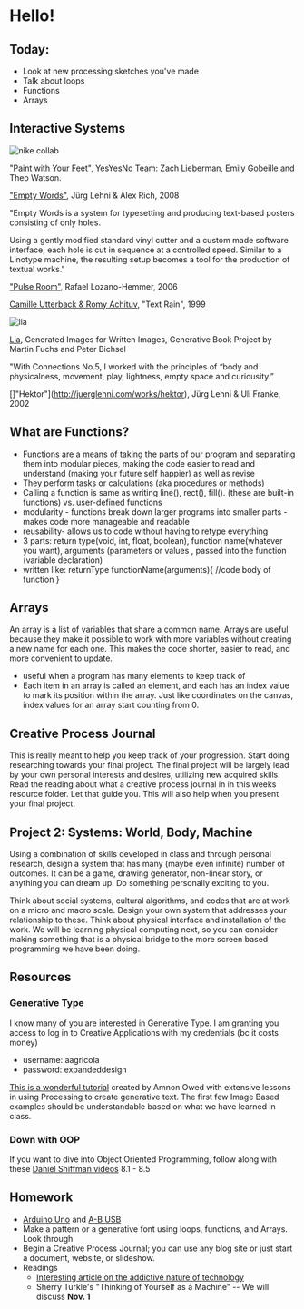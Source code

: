 # Hello!

## Today:

- Look at new processing sketches you've made
- Talk about loops
- Functions
- Arrays

## Interactive Systems

![nike collab](https://static1.squarespace.com/static/52f8f4a0e4b0c2f2c1efab46/52f8fff7e4b065f3e46672f6/52f9048fe4b0860643b353ea/1392051360240/nike_paintSelect09.jpg?format=2500w)

["Paint with Your Feet"](http://www.yesyesno.com/nike-collab-paint-with-your-feet/), YesYesNo Team: Zach Lieberman, Emily Gobeille and Theo Watson.

["Empty Words"](http://juerglehni.com/works/empty-words), Jürg Lehni & Alex Rich, 2008

"Empty Words is a system for typesetting and producing text-based posters consisting of only holes.

Using a gently modified standard vinyl cutter and a custom made software interface, each hole is cut in sequence at a controlled speed. Similar to a Linotype machine, the resulting setup becomes a tool for the production of textual works."

["Pulse Room"](http://www.lozano-hemmer.com/pulse_room.php), Rafael Lozano-Hemmer, 2006

[Camille Utterback & Romy Achituv](https://www.youtube.com/watch?v=f_u3sSffS78), "Text Rain", 1999

![lia](http://www.liaworks.com/wp-content/uploads/2011/09/writtenImages_LIA_04.png)

[Lia](http://www.liaworks.com/category/videos/), Generated Images for Written Images,
Generative Book Project by Martin Fuchs and Peter Bichsel

"With Connections No.5, I worked with the principles of “body and physicalness, movement, play, lightness, empty space and curiousity.”

[]"Hektor"](http://juerglehni.com/works/hektor), Jürg Lehni & Uli Franke, 2002

## What are Functions?
- Functions are a means of taking the parts of our program and separating them
into modular pieces, making the code easier to read and understand (making your
future self happier) as well as revise
- They perform tasks or calculations (aka procedures or methods)
- Calling a function is same as writing line(), rect(), fill(). (these are
built-in functions) vs. user-defined functions
- modularity - functions break down larger programs into smaller parts - makes
code more manageable and readable
- reusability- allows us to code without having to retype everything
- 3 parts: return type(void, int, float, boolean), function name(whatever you want), arguments (parameters or values , passed into the function (variable declaration)
- written like:
returnType functionName(arguments){
 //code body of function
}

## Arrays
An array is a list of variables that share a common name. Arrays are useful because they make it possible to work with more
variables without creating a new name for each one. This makes the code shorter, easier to read, and more convenient to
update.
- useful when a program has many elements to keep track of
- Each item in an array is called an element, and each has an index value to mark its position within the array. Just like
coordinates on the canvas, index values for an array start counting from 0.

## Creative Process Journal

This is really meant to help you keep track of your progression. Start doing researching towards your final project. The final project will be largely lead by your own personal interests and desires, utilizing new acquired skills. Read the reading about what a creative process journal in in this weeks resource folder. Let that guide you. This will also help when you present your final project.

## Project 2: Systems: World, Body, Machine

Using a combination of skills developed in class and through personal research, design a system that has many (maybe even infinite) number of outcomes. It can be a game, drawing generator, non-linear story, or anything you can dream up. Do something personally exciting to you.

Think about social systems, cultural algorithms, and codes that are at work on a micro and macro scale. Design your own system that addresses your relationship to these. Think about physical interface and installation of the work. We will be learning physical computing next, so you can consider making something that is a physical bridge to the more screen based programming we have been doing.

## Resources

### Generative Type

I know many of you are interested in Generative Type. I am granting you access to log in to Creative Applications with my credentials (bc it costs money)

- username: aagricola
- password: expandeddesign

[This is a wonderful tutorial](http://www.creativeapplications.net/processing/generative-typography-processing-tutorial/) created by Amnon Owed with extensive lessons in using Processing to create generative text. The first few Image Based examples should be understandable based on what we have learned in class.

### Down with OOP

If you want to dive into Object Oriented Programming, follow along with these [Daniel Shiffman videos](https://www.youtube.com/watch?v=YcbcfkLzgvs) 8.1 - 8.5


## Homework

- [Arduino Uno](https://www.adafruit.com/product/50) and [A-B USB](https://www.adafruit.com/product/62)
- Make a pattern or a generative font using loops, functions, and Arrays. Look through
- Begin a Creative Process Journal; you can use any blog site or just start a document, website, or slideshow.
- Readings
  - [Interesting article on the addictive nature of technology](https://www.theguardian.com/technology/2017/oct/05/smartphone-addiction-silicon-valley-dystopia)
  - Sherry Turkle's "Thinking of Yourself as a Machine" -- We will discuss **Nov. 1**
